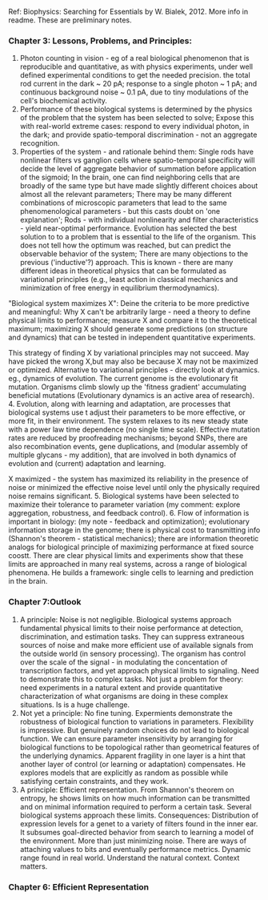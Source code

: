 Ref: Biophysics: Searching for Essentials by W. Bialek, 2012. More info in readme. These are preliminary notes. 

### Chapter 3: Lessons, Problems, and Principles:
1. Photon counting in vision - eg of a real biological phenomenon that is reproducible and quantitative, as with physics experiments, under well defined experimental conditions to get the needed precision. the total rod current in the dark ~ 20 pA; response to a single photon ~ 1 pA; and continuous background noise ~ 0.1 pA, due to tiny modulations of the cell's biochemical activity. 
2. Performance of these biological systems is determined by the physics of the problem that the system has been selected to solve; Expose this with real-world extreme cases: respond to every individual photon, in the dark; and provide spatio-temporal discrimination - not an aggregate recognition. 
3. Properties of the system - and rationale behind them:  Single rods have nonlinear filters vs ganglion cells where spatio-temporal specificity will decide the level of aggregate behavior of summation before application of the sigmoid; In the brain, one can find neighboring cells that are broadly of the same type but have made slightly different choices about almost all the relevant parameters; There may be many different combinations of microscopic parameters that lead to the same phenomenological parameters - but this casts doubt on 'one explanation'; Rods - with individual nonlinearity and filter characteristics - yield near-optimal performance. Evolution has selected the best solution to to a problem that is essential to the life of the organism. This does not tell how the optimum was reached, but can predict the observable behavior of the system; There are many objections to the previous ('inductive'?) approach. This is known - there are many different ideas in theoretical physics that can be formulated as variational principles (e.g., least action in classical mechanics and minimization of free energy in equilibrium thermodynamics).

"Biological system maximizes X": Deine the criteria to be more predictive and meaningful: Why X can't be arbitrarily large - need a theory to define physical limits to performance; measure X and compare it to the theoretical maximum; maximizing X should generate some predictions (on structure and dynamics) that can be tested in independent quantitative experiments.

This strategy of finding X by variational principles may not succeed. May have picked the wrong X,but may also be because X may not be maximized or optimized. Alternative to variational principles - directly look at dynamics. eg., dynamics of evolution. The current genome is the evolutionary fit mutation. Organisms climb slowly up the 'fitness gradient' accumulating beneficial mutations (Evolutionary dynamics is an active area of research). 
4. Evolution, along with learning and adaptation, are processes that biological systems use t adjust their parameters to be more effective, or more fit, in their environment. The system relaxes to its new steady state with a power law time dependence (no single time scale). Effective mutation rates are reduced by proofreading mechanisms; beyond SNPs, there are also recombination events, gene duplications, and (modular assembly of multiple glycans - my addition), that are involved in both dynamics of evolution and (current) adaptation and learning. 

X maximized - the system has maximized its reliability in the presence of noise or minimized the effective noise level until only the physically required noise remains significant. 
5. Biological systems have been selected to maximize their tolerance to parameter variation (my comment: explore aggregation, robustness, and feedback control). 
6. Flow of information is important in biology: (my note - feedback and optimization); evolutionary information storage in the genome; there is physical cost to transmitting info (Shannon's theorem - statistical mechanics); there are information theoretic analogs for biological principle of maximizing performance at fixed source coostt. There are clear physical limits and experiments show that these limits are approached in many real systems, across a range of biological phenomena. He builds a framework: single cells to learning and prediction in the brain. 

### Chapter 7:Outlook
1. A principle: Noise is not negligible. Biological systems approach fundamental physical limits to their noise performance at detection, discrimination, and estimation tasks. They can suppress extraneous sources of noise and make more efficient use of available signals from the outside world (in sensory processing). The organism has control over the scale of the signal - in modulating the concentation of transcription factors, and yet approach physical limits to signaling. Need to demonstrate this to complex tasks. Not just a problem for theory: need experiments in a natural extent and provide quantitative characterization of what organisms are doing in these complex situations. Is is a huge challenge. 
2. Not yet a principle: No fine tuning. Expermients demonstrate the robustness of biological function to variations in parameters. Flexibility is impressive. But genuinely random choices do not lead to biological function. We can ensure parameter insensitivity by arranging for biological functions to be topological rather than geometrical features of the underlying dynamics. Apparent fragility in one layer is a hint that another layer of control (or learning or adaptation) compensates. He explores models that are explicitly as random as possible while satisfying certain constraints, and they work. 
3. A principle: Efficient representation. From Shannon's theorem on entropy, he shows limits on how much information can be transmitted and on minimal information required to perform a certain task. Several biological systems approach these limits. Consequences: Distribution of expression levels for a genet to a variety of filters found in the inner ear. It subsumes goal-directed behavior from search to learning a model of the environment. More than just minimizing noise. There are ways of attaching values to bits and eventually performance metrics. Dynamic range found in real world. Understand the natural context. Context matters. 

### Chapter 6: Efficient Representation
